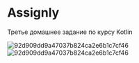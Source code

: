 # Assignly
Третье домашнее задание по курсу Kotlin

![92d909dd9a47037b824ca2e6b1c7cf46](https://github.com/user-attachments/assets/44fac140-c72a-4b17-9cc1-643ddb52d9a2)
![92d909dd9a47037b824ca2e6b1c7cf46](https://github.com/user-attachments/assets/c4984908-8817-4d60-98ac-bb8b46bbcb01)
